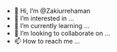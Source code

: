 - 👋 Hi, I’m @Zakiurrehaman
- 👀 I’m interested in ...
- 🌱 I’m currently learning ...
- 💞️ I’m looking to collaborate on ...
- 📫 How to reach me ...

<!---
Zakiurrehaman/Zakiurrehaman is a ✨ special ✨ repository because its `README.md` (this file) appears on your GitHub profile.
You can click the Preview link to take a look at your changes.
--->
